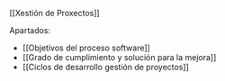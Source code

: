 [[Xestión de Proxectos]]

Apartados:
+ [[Objetivos del proceso software]]
+ [[Grado de cumplimiento y solución para la mejora]]
+ [[Ciclos de desarrollo gestión de proyectos]]